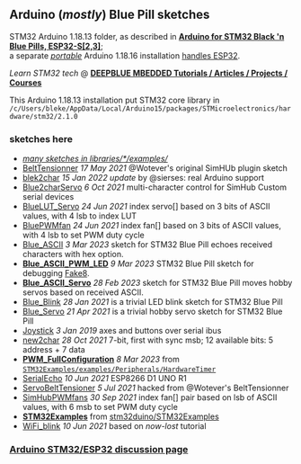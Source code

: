 ## Arduino (*mostly*) Blue Pill sketches
STM32 Arduino 1.18.13 folder, as described in [**Arduino for STM32 Black 'n Blue Pills, ESP32-S[2,3]**](https://blekenbleu.github.io/Arduino/);  
a separate [*portable*](https://docs.arduino.cc/software/ide-v1/tutorials/PortableIDE) Arduino 1.18.16 installation [handles ESP32](https://github.com/blekenbleu/arduino-esp32).  

*Learn STM32 tech* @ [**DEEPBLUE MBEDDED Tutorials / Articles / Projects / Courses**](https://deepbluembedded.com/)   

This Arduino 1.18.13 installation put STM32 core library in `/c/Users/bleke/AppData/Local/Arduino15/packages/STMicroelectronics/hardware/stm32/2.1.0`
### sketches here
- [*many sketches in libraries/\*/examples/*](libraries/)
- [BeltTensionner](BeltTensionner/) *17 May 2021* @Wotever's original SimHUb plugin sketch
- [blek2char](blek2char/) *15 Jan 2022 update* by @sierses: real Arduino support
- [Blue2charServo](Blue2charServo/) *6 Oct 2021* multi-character control for SimHub Custom serial devices
- [BlueLUT_Servo](BlueLUT_Servo/) *24 Jun 2021* index servo[] based on 3 bits of ASCII values, with 4 lsb to index LUT
- [BluePWMfan](BluePWMfan/) *24 Jun 2021* index fan[] based on 3 bits of ASCII values, with 4 lsb to set PWM duty cycle
- [Blue_ASCII](Blue_ASCII/) *3 Mar 2023* sketch for STM32 Blue Pill echoes received characters with hex option.
- [**Blue_ASCII_PWM_LED**](Blue_ASCII_PWM_LED/) *9 Mar 2023* STM32 Blue Pill sketch for debugging [Fake8](https://github.com/blekenbleu/Fake8).
- [**Blue_ASCII_Servo**](Blue_ASCII_Servo/) *28 Feb 2023* sketch for STM32 Blue Pill moves hobby servos based on received ASCII.
- [Blue_Blink](Blue_Blink/) *28 Jan 2021* is a trivial LED blink sketch for STM32 Blue Pill
- [Blue_Servo](Blue_Servo/) *21 Apr 2021* is a trivial hobby servo sketch for STM32 Blue Pill
- [Joystick](Joystick/) *3 Jan 2019* axes and buttons over serial ibus
- [new2char](new2char/) *28 Oct 2021* 7-bit, first with sync msb;  12 available bits: 5 address + 7 data
- [**PWM_FullConfiguration**](PWM_FullConfiguration) *8 Mar 2023* from [`STM32Examples/examples/Peripherals/HardwareTimer`](STM32Examples/examples/Peripherals/HardwareTimer/)  
- [SerialEcho](SerialEcho/) *10 Jun 2021* ESP8266 D1 UNO R1 
- [ServoBeltTensioner](ServoBeltTensioner/) *5 Jul 2021* hacked from @Wotever's BeltTensionner
- [SimHubPWMfans](SimHubPWMfans/) *30 Sep 2021* index fan[] pair based on lsb of ASCII values, with 6 msb to set PWM duty cycle
- [**STM32Examples**](STM32Examples/) from [stm32duino/STM32Examples](https://github.com/stm32duino/STM32Examples)
- [WiFi_blink](WiFi_blink/) *10 Jun 2021* based on *now-lost* tutorial

### [Arduino STM32/ESP32 discussion page](https://blekenbleu.github.io/Arduino)
